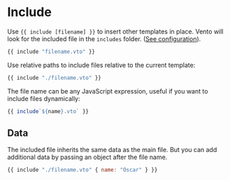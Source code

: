 # Include

Use `{{ include [filename] }}` to insert other templates in place. Vento will
look for the included file in the `includes` folder.
([See configuration](../1-get-started/2-configuration.md)).

```js
{{ include "filename.vto" }}
```

Use relative paths to include files relative to the current template:

```js
{{ include "./filename.vto" }}
```

The file name can be any JavaScript expression, useful if you want to include
files dynamically:

```js
{{ include`${name}.vto` }}
```

## Data

The included file inherits the same data as the main file. But you can add
additional data by passing an object after the file name.

```js
{{ include "./filename.vto" { name: "Óscar" } }}
```
